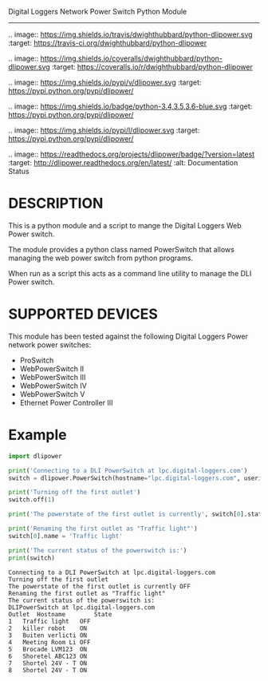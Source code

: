 Digital Loggers Network Power Switch Python Module
**************************************************

.. image:: https://img.shields.io/travis/dwighthubbard/python-dlipower.svg
    :target: https://travis-ci.org/dwighthubbard/python-dlipower

.. image:: https://img.shields.io/coveralls/dwighthubbard/python-dlipower.svg
  :target: https://coveralls.io/r/dwighthubbard/python-dlipower

.. image:: https://img.shields.io/pypi/v/dlipower.svg
    :target: https://pypi.python.org/pypi/dlipower/

.. image:: https://img.shields.io/badge/python-3.4,3.5,3.6-blue.svg
    :target: https://pypi.python.org/pypi/dlipower/

.. image:: https://img.shields.io/pypi/l/dlipower.svg
    :target: https://pypi.python.org/pypi/dlipower/

.. image:: https://readthedocs.org/projects/dlipower/badge/?version=latest
    :target: http://dlipower.readthedocs.org/en/latest/
    :alt: Documentation Status


# DESCRIPTION
This is a python module and a script to mange the 
Digital Loggers Web Power switch.
              
The module provides a python class named
PowerSwitch that allows managing the web power
switch from python programs.

When run as a script this acts as a command
line utility to manage the DLI Power switch.


# SUPPORTED DEVICES
This module has been tested against the following 
Digital Loggers Power network power switches:

* ProSwitch
* WebPowerSwitch II
* WebPowerSwitch III
* WebPowerSwitch IV
* WebPowerSwitch V
* Ethernet Power Controller III


# Example

```python
import dlipower

print('Connecting to a DLI PowerSwitch at lpc.digital-loggers.com')
switch = dlipower.PowerSwitch(hostname="lpc.digital-loggers.com", userid="admin")

print('Turning off the first outlet')
switch.off(1)

print('The powerstate of the first outlet is currently', switch[0].state)

print('Renaming the first outlet as "Traffic light"')
switch[0].name = 'Traffic light'

print('The current status of the powerswitch is:')
print(switch)
```

```console
Connecting to a DLI PowerSwitch at lpc.digital-loggers.com
Turning off the first outlet
The powerstate of the first outlet is currently OFF
Renaming the first outlet as "Traffic light"
The current status of the powerswitch is:
DLIPowerSwitch at lpc.digital-loggers.com
Outlet	Hostname       	State
1	Traffic light  	OFF
2	killer robot   	ON
3	Buiten verlicti	ON
4	Meeting Room Li	OFF
5	Brocade LVM123 	ON
6	Shoretel ABC123	ON
7	Shortel 24V - T	ON
8	Shortel 24V - T	ON
```
